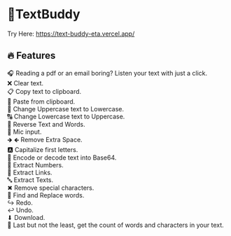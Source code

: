 # 📜TextBuddy

Try Here: https://text-buddy-eta.vercel.app/

## 🔥 Features
🎧 Reading a pdf or an email boring? Listen your text with just a click.<br>
❌ Clear text.<br>
📋 Copy text to clipboard.<br>
📑 Paste from clipboard.<br>
🔡 Change Uppercase text to Lowercase.<br>
🔠 Change Lowercase text to Uppercase.<br>
🔀 Reverse Text and Words.<br>
🎤 Mic input.<br>
🡺 🡸 Remove Extra Space.<br>
🅰 Capitalize first letters.<br>
🔑 Encode or decode text into Base64.<br>
🔢 Extract Numbers.<br>
🔗 Extract Links.<br>
🔤 Extract Texts.<br>
✖ Remove special characters.<br>
🔄 Find and Replace words.<br>
↪ Redo.<br>
↩ Undo.<br>
⬇ Download.<br>
🧮 Last but not the least, get the count of words and characters in your text.
